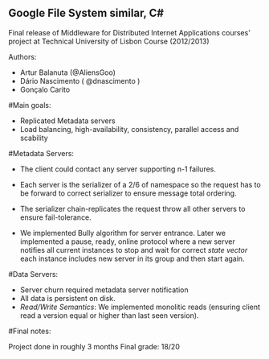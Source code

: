 Google File System similar, C#
------------------------------------------------------------------------------------------
Final release of Middleware for Distributed Internet Applications courses' project at Technical University of Lisbon Course (2012/2013)

Authors:

- Artur Balanuta (@AliensGoo)
- Dário Nascimento ( @dnascimento )
- Gonçalo Carito



#Main goals:

- Replicated Metadata servers
- Load balancing, high-availability, consistency, parallel access and scability


#Metadata Servers:
- The client could contact any server supporting n-1 failures.
- Each server is the serializer of a 2/6 of namespace so the request has to be forward to correct serializer to ensure message total ordering. 
- The serializer chain-replicates the request throw all other servers to ensure fail-tolerance.

- We implemented Bully algorithm for server entrance. Later we implemented a pause, ready, online protocol where a new server notifies all current instances to stop and wait for correct *state vector* each instance includes new server in its group and then start again.


#Data Servers:
- Server churn required metadata server notification
- All data is persistent on disk.
- *Read/Write Semantics*: We implemented monolitic reads (ensuring client read a version equal or higher than last seen version).


#Final notes:

Project done in roughly 3 months
Final grade: 18/20


















